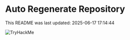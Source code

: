 # Auto Regenerate Repository

This README was last updated: 2025-06-17 17:14:44

 ![TryHackMe](https://tryhackme.com/badge/533634)